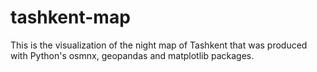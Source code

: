 # tashkent-map
This is the visualization of the night map of Tashkent that was produced with Python's osmnx, geopandas and matplotlib packages.
